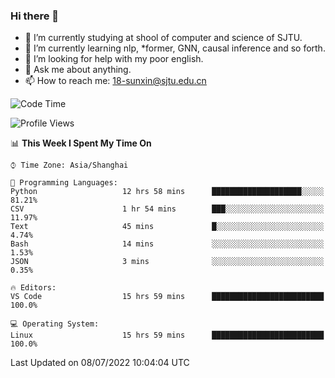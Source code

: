 ### Hi there 👋

<!--
**sunxin000/sunxin000** is a ✨ _special_ ✨ repository because its `README.md` (this file) appears on your GitHub profile.

Here are some ideas to get you started:

- 🔭 I’m currently working on ...
- 🌱 I’m currently learning ...
- 👯 I’m looking to collaborate on ...
- 🤔 I’m looking for help with ...
- 💬 Ask me about ...
- 📫 How to reach me: ...
- 😄 Pronouns: ...
- ⚡ Fun fact: ...
-->
- 🏫 I’m currently studying at shool of computer and science of SJTU.
- 🌱 I’m currently learning nlp, \*former, GNN, causal inference and so forth.
- 🤔 I’m looking for help with my poor english.
- 💬 Ask me about anything.
- 📫 How to reach me: 18-sunxin@sjtu.edu.cn
<!--START_SECTION:waka-->
![Code Time](http://img.shields.io/badge/Code%20Time-252%20hrs%2048%20mins-blue)

![Profile Views](http://img.shields.io/badge/Profile%20Views-3-blue)

📊 **This Week I Spent My Time On** 

```text
⌚︎ Time Zone: Asia/Shanghai

💬 Programming Languages: 
Python                   12 hrs 58 mins      ████████████████████░░░░░   81.21% 
CSV                      1 hr 54 mins        ███░░░░░░░░░░░░░░░░░░░░░░   11.97% 
Text                     45 mins             █░░░░░░░░░░░░░░░░░░░░░░░░   4.74% 
Bash                     14 mins             ░░░░░░░░░░░░░░░░░░░░░░░░░   1.53% 
JSON                     3 mins              ░░░░░░░░░░░░░░░░░░░░░░░░░   0.35%

🔥 Editors: 
VS Code                  15 hrs 59 mins      █████████████████████████   100.0%

💻 Operating System: 
Linux                    15 hrs 59 mins      █████████████████████████   100.0%

```


 Last Updated on 08/07/2022 10:04:04 UTC
<!--END_SECTION:waka-->

